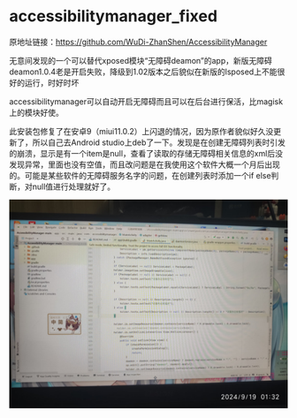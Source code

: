 # accessibilitymanager_fixed

原地址链接：https://github.com/WuDi-ZhanShen/AccessibilityManager

无意间发现的一个可以替代xposed模块“无障碍deamon”的app，新版无障碍deamon1.0.4老是开启失败，降级到1.02版本之后貌似在新版的lsposed上不能很好的运行，时好时坏

accessibilitymanager可以自动开启无障碍而且可以在后台进行保活，比magisk上的模块好使。

此安装包修复了在安卓9（miui11.0.2）上闪退的情况，因为原作者貌似好久没更新了，所以自己去Android studio上deb了一下。发现是在创建无障碍列表时引发的崩溃，显示是有一个item是null，查看了读取的存储无障碍相关信息的xml后没发现异常，里面也没有空值，而且改问题是在我使用这个软件大概一个月后出现的。可能是某些软件的无障碍服务名字的问题，在创建列表时添加一个if else判断，对null值进行处理就好了。

![image](https://github.com/long778/accessibilitymanager_fixed/blob/main/IMG_20240919_014108.jpg)
